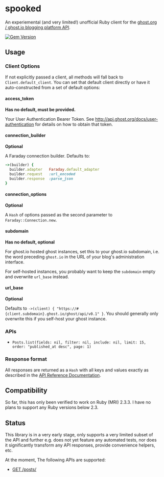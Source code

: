 # spooked

An experiemental (and very limited!) unofficial Ruby client for the
[ghost.org / ghost.io blogging platform API](http://api.ghost.org/).

[![Gem Version](https://badge.fury.io/rb/spooked.svg)](https://badge.fury.io/rb/spooked)

## Usage

### Client Options

If not explicitly passed a client, all methods will fall back to
`Client.default_client`. You can set that default client directly or
have it auto-constructed from a set of default options:

#### access_token

**Has no default, must be provided.**

Your User Authentication Bearer Token. See
http://api.ghost.org/docs/user-authentication for details on how to obtain that
token.

#### connection_builder

**Optional**

A Faraday connection builder. Defaults to:

```ruby
->(builder) {
  builder.adapter   Faraday.default_adapter
  builder.request   :url_encoded
  builder.response  :parse_json
}
```

#### connection_options

**Optional**

A `Hash` of options passed as the second parameter to
`Faraday::Connection.new`.

#### subdomain

**Has no default, optional**

For ghost.io hosted ghost instances, set this to your ghost.io subdomain, i.e.
the word preceding `ghost.io` in the URL of your blog's administration
interface.

For self-hosted instances, you probably want to keep the `subdomain` empty and
overwrite `url_base` instead.

#### url_base

**Optional**

Defaults to `->(client) { "https://#{client.subdomain}.ghost.io/ghost/api/v0.1" }`.
You should generally only overwrite this if you self-host your ghost instance.

### APIs

- `Posts.list(fields: nil, filter: nil, include: nil, limit: 15, order: "published_at desc", page: 1)`

### Response format

All responses are returned as a `Hash` with all keys and values exactly
as described in the [API Reference Documentation](http://api.ghost.org/docs).

## Compatibility

So far, this has only been verified to work on Ruby (MRI) 2.3.3. I have
no plans to support any Ruby versions below 2.3.

## Status

This library is in a very early stage, only supports a very limited subset of
the API and further e.g. does not yet feature any automated tests, nor does it
significantly transform any API responses, provide convenience helpers, etc.

At the moment, The following APIs are supported:

- [GET /posts/](http://api.ghost.org/docs/posts)
